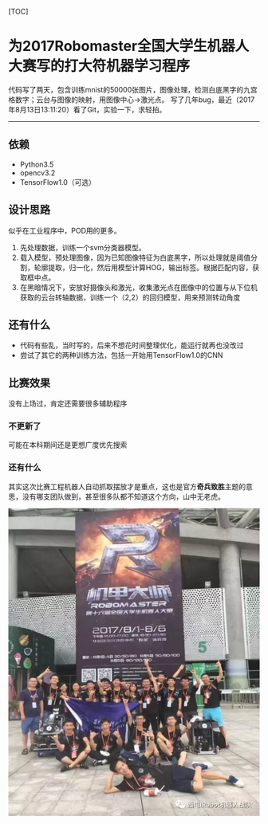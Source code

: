 [TOC]

# 为2017Robomaster全国大学生机器人大赛写的打大符机器学习程序
  代码写了两天，包含训练mnist的50000张图片，图像处理，检测白底黑字的九宫格数字；云台与图像的映射，用图像中心->激光点。
  写了几年bug，最近（2017年8月13日13:11:20）看了Git，实验一下，求轻拍。
***
## 依赖
+ Python3.5
+ opencv3.2
+ TensorFlow1.0（可选）

## 设计思路
似乎在工业程序中，POD用的更多。
1. 先处理数据，训练一个svm分类器模型。
2. 载入模型，预处理图像，因为已知图像特征为白底黑字，所以处理就是阈值分割，轮廓提取，归一化，然后用模型计算HOG，输出标签。根据匹配内容，获取框中点。
3. 在黑暗情况下，安放好摄像头和激光，收集激光点在图像中的位置与从下位机获取的云台转轴数据，训练一个（2,2）的回归模型，用来预测转动角度

## 还有什么
+ 代码有些乱，当时写的，后来不想花时间整理优化，能运行就再也没改过
+ 尝试了其它的两种训练方法，包括一开始用TensorFlow1.0的CNN

## 比赛效果
没有上场过，肯定还需要很多辅助程序
### 不更新了
可能在本科期间还是更想广度优先搜索
### 还有什么
其实这次比赛工程机器人自动抓取摆放才是重点，这也是官方**奇兵致胜**主题的意思，没有哪支团队做到，甚至很多队都不知道这个方向，山中无老虎。


![西安电子科技大学-全国赛合影](./img/1.png "Irobot队全国赛合影")